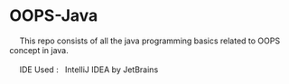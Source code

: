 # OOPS-Java
&emsp; This repo consists of all the java programming basics related to OOPS concept in java.
<br>
<br>
&emsp; IDE Used : &nbsp; IntelliJ IDEA by JetBrains
